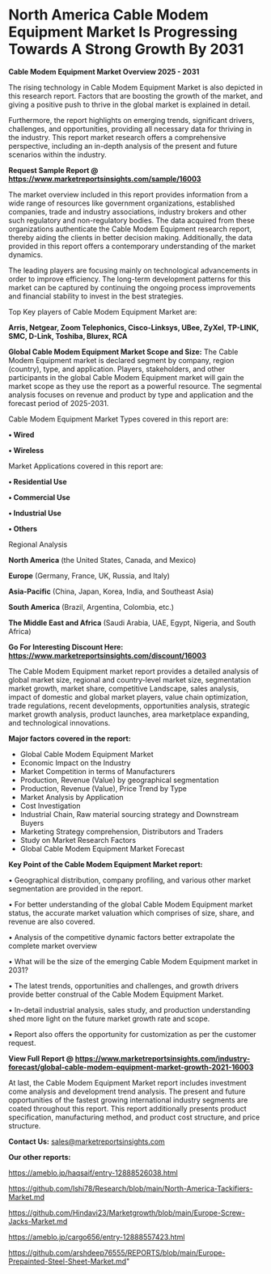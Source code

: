 # North America Cable Modem Equipment Market Is Progressing Towards A Strong Growth By 2031

<Strong> Cable Modem Equipment Market Overview 2025 - 2031</strong>

The rising technology in Cable Modem Equipment Market is also depicted in this research report. Factors that are boosting the growth of the market, and giving a positive push to thrive in the global market is explained in detail.

Furthermore, the report highlights on emerging trends, significant drivers, challenges, and opportunities, providing all necessary data for thriving in the industry. This report market research offers a comprehensive perspective, including an in-depth analysis of the present and future scenarios within the industry.

<strong>Request Sample Report @ <a href=https://www.marketreportsinsights.com/sample/16003>https://www.marketreportsinsights.com/sample/16003</a></strong>

The market overview included in this report provides information from a wide range of resources like government organizations, established companies, trade and industry associations, industry brokers and other such regulatory and non-regulatory bodies. The data acquired from these organizations authenticate the Cable Modem Equipment research report, thereby aiding the clients in better decision making. Additionally, the data provided in this report offers a contemporary understanding of the market dynamics.

The leading players are focusing mainly on technological advancements in order to improve efficiency. The long-term development patterns for this market can be captured by continuing the ongoing process improvements and financial stability to invest in the best strategies.

Top Key players of Cable Modem Equipment Market are:

<strong>Arris, Netgear, Zoom Telephonics, Cisco-Linksys, UBee, ZyXel, TP-LINK, SMC, D-Link, Toshiba, Blurex, RCA</strong>

<strong><b>Global Cable Modem Equipment Market Scope and Size:</b></strong>
The Cable Modem Equipment market is declared segment by company, region (country), type, and application. Players, stakeholders, and other participants in the global Cable Modem Equipment market will gain the market scope as they use the report as a powerful resource. The segmental analysis focuses on revenue and product by type and application and the forecast period of 2025-2031.

Cable Modem Equipment Market Types covered in this report are:

<strong>• Wired

• Wireless</strong>

Market Applications covered in this report are:

<strong>• Residential Use

• Commercial Use

• Industrial Use

• Others</strong> 

Regional Analysis

<strong>North America</strong> (the United States, Canada, and Mexico)

<strong>Europe</strong> (Germany, France, UK, Russia, and Italy)

<strong>Asia-Pacific</strong> (China, Japan, Korea, India, and Southeast Asia)

<strong>South America</strong> (Brazil, Argentina, Colombia, etc.)

<strong>The Middle East and Africa</strong> (Saudi Arabia, UAE, Egypt, Nigeria, and South Africa)

<strong>Go For Interesting Discount Here: <a href=https://www.marketreportsinsights.com/discount/16003>https://www.marketreportsinsights.com/discount/16003</a></strong>

The Cable Modem Equipment market report provides a detailed analysis of global market size, regional and country-level market size, segmentation market growth, market share, competitive Landscape, sales analysis, impact of domestic and global market players, value chain optimization, trade regulations, recent developments, opportunities analysis, strategic market growth analysis, product launches, area marketplace expanding, and technological innovations.

<strong><b>Major factors covered in the report:</b></strong>
<ul>
  <li>Global Cable Modem Equipment Market </li>
  <li>Economic Impact on the Industry</li>
  <li>Market Competition in terms of Manufacturers</li>
  <li>Production, Revenue (Value) by geographical segmentation</li>
  <li>Production, Revenue (Value), Price Trend by Type</li>
  <li>Market Analysis by Application</li>
  <li>Cost Investigation</li>
  <li>Industrial Chain, Raw material sourcing strategy and Downstream Buyers</li>
  <li>Marketing Strategy comprehension, Distributors and Traders</li>
  <li>Study on Market Research Factors</li>
  <li>Global Cable Modem Equipment Market Forecast</li>
</ul>

<strong><b>Key Point of the Cable Modem Equipment Market report:</b></strong>

• Geographical distribution, company profiling, and various other market segmentation are provided in the report.

• For better understanding of the global Cable Modem Equipment market status, the accurate market valuation which comprises of size, share, and revenue are also covered.

• Analysis of the competitive dynamic factors better extrapolate the complete market overview

• What will be the size of the emerging Cable Modem Equipment market in 2031?

• The latest trends, opportunities and challenges, and growth drivers provide better construal of the Cable Modem Equipment Market.

• In-detail industrial analysis, sales study, and production understanding shed more light on the future market growth rate and scope.

• Report also offers the opportunity for customization as per the customer request.

<strong><b>View Full Report @ <a href=https://www.marketreportsinsights.com/industry-forecast/global-cable-modem-equipment-market-growth-2021-16003>https://www.marketreportsinsights.com/industry-forecast/global-cable-modem-equipment-market-growth-2021-16003</a></b></strong>


At last, the Cable Modem Equipment Market report includes investment come analysis and development trend analysis. The present and future opportunities of the fastest growing international industry segments are coated throughout this report. This report additionally presents product specification, manufacturing method, and product cost structure, and price structure.

<strong>Contact Us:</strong>
sales@marketreportsinsights.com

<strong>Our other reports:</strong>

<a href=https://ameblo.jp/haqsaif/entry-12888526038.html>https://ameblo.jp/haqsaif/entry-12888526038.html</a>

<a href=https://github.com/Ishi78/Research/blob/main/North-America-Tackifiers-Market.md>https://github.com/Ishi78/Research/blob/main/North-America-Tackifiers-Market.md</a>

<a href=https://github.com/Hindavi23/Marketgrowth/blob/main/Europe-Screw-Jacks-Market.md>https://github.com/Hindavi23/Marketgrowth/blob/main/Europe-Screw-Jacks-Market.md</a>

<a href=https://ameblo.jp/cargo656/entry-12888557423.html>https://ameblo.jp/cargo656/entry-12888557423.html</a>

<a href=https://github.com/arshdeep76555/REPORTS/blob/main/Europe-Prepainted-Steel-Sheet-Market.md>https://github.com/arshdeep76555/REPORTS/blob/main/Europe-Prepainted-Steel-Sheet-Market.md</a>"
